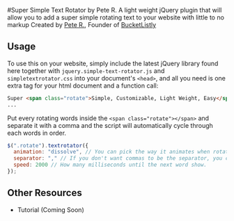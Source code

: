 #Super Simple Text Rotator by Pete R.
A light weight jQuery plugin that will allow you to add a super simple rotating text to your website with little to no markup
Created by [Pete R.](http://www.thepetedesign.com), Founder of [BucketListly](http://www.bucketlistly.com)

## Usage
To use this on your website, simply include the latest jQuery library found here together with `jquery.simple-text-rotator.js` and `simpletextrotator.css` into your document's `<head>`, and all you need is one extra tag for your html document and a function call:
  
````html
Super <span class="rotate">Simple, Customizable, Light Weight, Easy</span> Text Rotator with Style
...
````

Put every rotating words inside the `<span class="rotate"></span>` and separate it with a comma and the script will automatically cycle through each words in order.

````javascript
$(".rotate").textrotator({
  animation: "dissolve", // You can pick the way it animates when rotating through words. Options are dissolve (default), fade, flip, flipUp, flipCube, flipCubeUp and spin.
  separator: "," // If you don't want commas to be the separator, you can define a new separator (|, &, * etc.) by yourself using this field.
  speed: 2000 // How many milliseconds until the next word show.
});
````
## Other Resources
- Tutorial (Coming Soon)